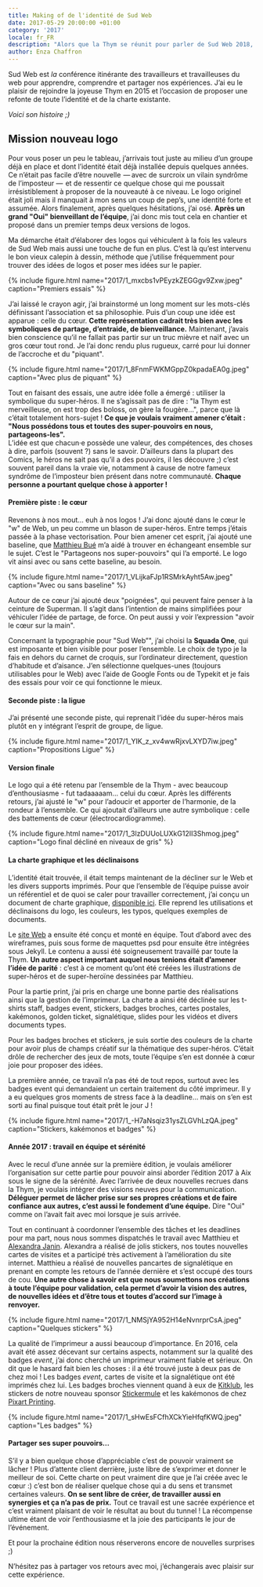 ```yaml
---
title: Making of de l'identité de Sud Web
date: 2017-05-29 20:00:00 +01:00
category: '2017'
locale: fr_FR
description: "Alors que la Thym se réunit pour parler de Sud Web 2018, prenons un moment pour apprécier l'identité visuelle qui nous accompagne depuis plusieurs années"
author: Enza Chaffron
---
```


Sud Web est _la_ conférence itinérante des travailleurs et travailleuses du web pour apprendre, comprendre et partager nos expériences. J’ai eu le plaisir de rejoindre la joyeuse Thym en 2015 et l’occasion de proposer une refonte de toute l’identité et de la charte existante.

_Voici son histoire ;)_

## Mission nouveau logo

Pour vous poser un peu le tableau, j’arrivais tout juste au milieu d’un groupe déjà en place et dont l’identité était déjà installée depuis quelques années. Ce n’était pas facile d’être nouvelle  —&#8239;avec de surcroix un vilain syndrôme de l’imposteur &#8239;—  et de ressentir ce quelque chose qui me poussait irrésistiblement à proposer de la nouveauté à ce niveau. Le logo originel était joli mais il manquait à mon sens un coup de pep’s, une identité forte et assumée. Alors finalement, après quelques hésitations, j’ai osé. **Après un grand "Oui" bienveillant de l’équipe**, j’ai donc mis tout cela en chantier et proposé dans un premier temps deux versions de logos.

Ma démarche était d’élaborer des logos qui véhiculent à la fois les valeurs de Sud Web mais aussi une touche de fun en plus. C’est là qu’est intervenu le bon vieux calepin à dessin, méthode que j’utilise fréquemment pour trouver des idées de logos et poser mes idées sur le papier.

{% include figure.html name="2017/1_mxcbs1vPEyzkZEGGgv9Zxw.jpeg" caption="Premiers essais" %}

J’ai laissé le crayon agir, j’ai brainstormé un long moment sur les mots-clés définissant l’association et sa philosophie. Puis d’un coup une idée est apparue : celle du cœur. **Cette représentation cadrait très bien avec les symboliques de partage, d’entraide, de bienveillance.** Maintenant, j’avais bien conscience qu’il ne fallait pas partir sur un truc mièvre et naïf avec un gros cœur tout rond. Je l’ai donc rendu plus rugueux, carré pour lui donner de l’accroche et du "piquant".

{% include figure.html name="2017/1_8FnmFWKMGppZ0kpadaEA0g.jpeg" caption="Avec plus de piquant" %}

Tout en faisant des essais, une autre idée folle a émergé : utiliser la symbolique du super-héros. Il ne s’agissait pas de dire : "la Thym est merveilleuse, on est trop des boloss, on gère la fougère…", parce que là c’était totalement hors-sujet ! **Ce que je voulais vraiment amener c’était : "Nous possédons tous et toutes des super-pouvoirs en nous, partageons-les".**  
L’idée est que chacun·e possède une valeur, des compétences, des choses à dire, parfois (souvent ?) sans le savoir. D’ailleurs dans la plupart des Comics, le héros ne sait pas qu’il a des pouvoirs, il les découvre ;) c’est souvent pareil dans la vraie vie, notamment à cause de notre fameux syndrôme de l’imposteur bien présent dans notre communauté. **Chaque personne a pourtant quelque chose à apporter !**

#### Première piste : le cœur

Revenons à nos mout… euh à nos logos ! J’ai donc ajouté dans le cœur le "w" de Web, un peu comme un blason de super-héros. Entre temps j’étais passée à la phase vectorisation. Pour bien amener cet esprit, j’ai ajouté une baseline, que [Matthieu Bué](http://twikito.com/) m’a aidé à trouver en échangeant ensemble sur le sujet. C’est le "Partageons nos super-pouvoirs" qui l’a emporté. Le logo vit ainsi avec ou sans cette baseline, au besoin.

{% include figure.html name="2017/1_VLijkaFJp1RSMrkAyht5Aw.jpeg" caption="Avec ou sans baseline" %}

Autour de ce cœur j’ai ajouté deux "poignées", qui peuvent faire penser à la ceinture de Superman. Il s’agit dans l’intention de mains simplifiées pour véhiculer l’idée de partage, de force. On peut aussi y voir l’expression "avoir le cœur sur la main".

Concernant la typographie pour "Sud Web”", j’ai choisi la **Squada One**, qui est imposante et bien visible pour poser l’ensemble. Le choix de typo je la fais en dehors du carnet de croquis, sur l’ordinateur directement, question d’habitude et d’aisance. J’en sélectionne quelques-unes (toujours utilisables pour le Web) avec l’aide de Google Fonts ou de Typekit et je fais des essais pour voir ce qui fonctionne le mieux.

#### Seconde piste : la ligue

J’ai présenté une seconde piste, qui reprenait l’idée du super-héros mais plutôt en y intégrant l’esprit de groupe, de ligue.

{% include figure.html name="2017/1_YIK_z_xv4wwRjxvLXYD7iw.jpeg" caption="Propositions Ligue" %}

#### Version finale

Le logo qui a été retenu par l’ensemble de la Thym - avec beaucoup d’enthousiasme - fut tadaaaaam… celui du cœur. Après les différents retours, j’ai ajusté le "w" pour l’adoucir et apporter de l’harmonie, de la rondeur à l’ensemble. Ce qui ajoutait d’ailleurs une autre symbolique : celle des battements de cœur (électrocardiogramme).

{% include figure.html name="2017/1_3lzDUUoLUXkG12II3Shmog.jpeg" caption="Logo final décliné en niveaux de gris" %}

#### La charte graphique et les déclinaisons

L’identité était trouvée, il était temps maintenant de la décliner sur le Web et les divers supports imprimés. Pour que l’ensemble de l’équipe puisse avoir un référentiel et de quoi se caler pour travailler correctement, j’ai conçu un document de charte graphique, [disponible ici](https://github.com/sudweb/brand-assets/tree/15c6f74556ff2c6068b0c6e246600640273eee0d). Elle reprend les utilisations et déclinaisons du logo, les couleurs, les typos, quelques exemples de documents.

Le [site Web](https://sudweb.fr/2016) a ensuite été conçu et monté en équipe. Tout d’abord avec des wireframes, puis sous forme de maquettes psd pour ensuite être intégrées sous Jekyll. Le contenu a aussi été soigneusement travaillé par toute la Thym. **Un autre aspect important auquel nous tenions était d’amener l’idée de parité** : c’est à ce moment qu’ont été créées les illustrations de super-héros et de super-heroïne dessinées par Matthieu.

Pour la partie print, j’ai pris en charge une bonne partie des réalisations ainsi que la gestion de l’imprimeur. La charte a ainsi été déclinée sur les t-shirts staff, badges event, stickers, badges broches, cartes postales, kakémonos, golden ticket, signalétique, slides pour les vidéos et divers documents types.

Pour les badges broches et stickers, je suis sortie des couleurs de la charte pour avoir plus de champs créatif sur la thématique des super-héros. C’était drôle de rechercher des jeux de mots, toute l’équipe s’en est donnée à cœur joie pour proposer des idées.

La première année, ce travail n’a pas été de tout repos, surtout avec les badges event qui demandaient un certain traitement du côté imprimeur. Il y a eu quelques gros moments de stress face à la deadline… mais on s’en est sorti au final puisque tout était prêt le jour J !

{% include figure.html name="2017/1_-H7aNsqiz31ysZLGVhLzQA.jpeg" caption="Stickers, kakémonos et badges" %}

#### **Année 2017 : travail en équipe et sérénité**

Avec le recul d’une année sur la première édition, je voulais améliorer l’organisation sur cette partie pour pouvoir ainsi aborder l’édition 2017 à Aix sous le signe de la sérénité. Avec l’arrivée de deux nouvelles recrues dans la Thym, je voulais intégrer des visions neuves pour la communication. **Déléguer permet de lâcher prise sur ses propres créations et de faire confiance aux autres, c’est aussi le fondement d’une équipe.** Dire "Oui" comme on l’avait fait avec moi lorsque je suis arrivée.

Tout en continuant à coordonner l’ensemble des tâches et les deadlines pour ma part, nous nous sommes dispatchés le travail avec Matthieu et [Alexandra Janin](https://twitter.com/lellexindo). Alexandra a réalisé de jolis stickers, nos toutes nouvelles cartes de visites et a participé très activement à l’amélioration du site internet. Matthieu a réalisé de nouvelles pancartes de signalétique en prenant en compte les retours de l’année dernière et s’est occupé des tours de cou. **Une autre chose à savoir est que nous soumettons nos créations à toute l’équipe pour validation, cela permet d’avoir la vision des autres, de nouvelles idées et d’être tous et toutes d’accord sur l’image à renvoyer.**

{% include figure.html name="2017/1_NMSjYA952H14eNvnrprCsA.jpeg" caption="Quelques stickers" %}

La qualité de l’imprimeur a aussi beaucoup d’importance. En 2016, cela avait été assez décevant sur certains aspects, notamment sur la qualité des badges _event_, j’ai donc cherché un imprimeur vraiment fiable et sérieux. On dit que le hasard fait bien les choses : il a été trouvé juste à deux pas de chez moi ! Les badges _event_, cartes de visite et la signalétique ont été imprimés chez lui. Les badges broches viennent quand à eux de [Kitklub](https://www.kitklub.com/), les stickers de notre nouveau sponsor [Stickermule](https://www.stickermule.com/fr) et les kakémonos de chez [Pixart Printing](https://www.pixartprinting.fr/).

{% include figure.html name="2017/1_sHwEsFCfhXCkYieHfqfKWQ.jpeg" caption="Les badges" %}

#### Partager ses super pouvoirs…

S’il y a bien quelque chose d’appréciable c’est de pouvoir vraiment se lâcher ! Plus d’attente client derrière, juste libre de s’exprimer et donner le meilleur de soi. Cette charte on peut vraiment dire que je l’ai créée avec le cœur :) c’est bon de réaliser quelque chose qui a du sens et transmet certaines valeurs. **On se sent libre de créer, de travailler aussi en synergies et ça n’a pas de prix.** Tout ce travail est une sacrée expérience et c’est vraiment plaisant de voir le résultat au bout du tunnel ! La récompense ultime étant de voir l’enthousiasme et la joie des participants le jour de l’événement.

Et pour la prochaine édition nous réserverons encore de nouvelles surprises ;)

N’hésitez pas à partager vos retours avec moi, j’échangerais avec plaisir sur cette expérience.
